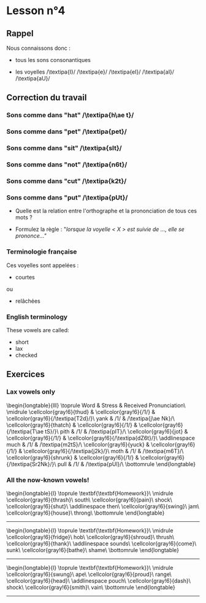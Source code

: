 # Lesson n°4



## Rappel

Nous connaissons donc :

* tous les sons consonantiques

* les voyelles /\textipa{I}/ /\textipa{e}/ /\textipa{eI}/ /\textipa{aI}/ /\textipa{aU}/



## Correction du travail



### Sons comme dans "hat" /\textipa{h\ae t}/





### Sons comme dans "pet" /\textipa{pet}/
 




### Sons comme dans "sit" /\textipa{sIt}/
 




### Sons comme dans "not" /\textipa{n6t}/
 




### Sons comme dans "cut" /\textipa{k2t}/
 




### Sons comme dans "put" /\textipa{pUt}/
 




* Quelle est la relation entre l'orthographe et la prononciation de tous ces mots ?

* Formulez la règle : "*lorsque la voyelle < X > est suivie de ..., elle se prononce..."*



### Terminologie française

Ces voyelles sont appelées :

* courtes

ou

* relâchées



### English terminology

These vowels are called:

* short
* lax
* checked



## Exercices

### Lax vowels only


\begin{longtable}{lll}
\toprule
Word & Stress & Received Pronunciation\\
\midrule
\cellcolor{gray!6}{thud} & \cellcolor{gray!6}{/1/} & \cellcolor{gray!6}{/\textipa{T2d}/}\\
yank & /1/ & /\textipa{j\ae Nk}/\\
\cellcolor{gray!6}{thatch} & \cellcolor{gray!6}{/1/} & \cellcolor{gray!6}{/\textipa{T\ae tS}/}\\
pith & /1/ & /\textipa{pIT}/\\
\cellcolor{gray!6}{jot} & \cellcolor{gray!6}{/1/} & \cellcolor{gray!6}{/\textipa{dZ6t}/}\\
\addlinespace
much & /1/ & /\textipa{m2tS}/\\
\cellcolor{gray!6}{yuck} & \cellcolor{gray!6}{/1/} & \cellcolor{gray!6}{/\textipa{j2k}/}\\
moth & /1/ & /\textipa{m6T}/\\
\cellcolor{gray!6}{shrunk} & \cellcolor{gray!6}{/1/} & \cellcolor{gray!6}{/\textipa{Sr2Nk}/}\\
pull & /1/ & /\textipa{pUl}/\\
\bottomrule
\end{longtable}

### All the now-known vowels!


 
\begin{longtable}{l}
\toprule
\textbf{\textbf{Homework}}\\
\midrule
\cellcolor{gray!6}{thrash}\\
south\\
\cellcolor{gray!6}{pain}\\
shock\\
\cellcolor{gray!6}{shut}\\
\addlinespace
then\\
\cellcolor{gray!6}{swing}\\
jam\\
\cellcolor{gray!6}{house}\\
throng\\
\bottomrule
\end{longtable} 

---


 
\begin{longtable}{l}
\toprule
\textbf{\textbf{Homework}}\\
\midrule
\cellcolor{gray!6}{fridge}\\
hob\\
\cellcolor{gray!6}{shroud}\\
thrush\\
\cellcolor{gray!6}{thank}\\
\addlinespace
sounds\\
\cellcolor{gray!6}{come}\\
sunk\\
\cellcolor{gray!6}{bathe}\\
shame\\
\bottomrule
\end{longtable} 

---


 
\begin{longtable}{l}
\toprule
\textbf{\textbf{Homework}}\\
\midrule
\cellcolor{gray!6}{swung}\\
ape\\
\cellcolor{gray!6}{proud}\\
range\\
\cellcolor{gray!6}{head}\\
\addlinespace
pouch\\
\cellcolor{gray!6}{dash}\\
shock\\
\cellcolor{gray!6}{smith}\\
vain\\
\bottomrule
\end{longtable} 

---
